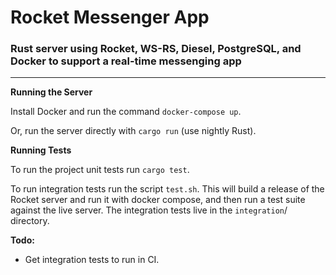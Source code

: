 
# Rocket Messenger App

### Rust server using Rocket, WS-RS, Diesel, PostgreSQL, and Docker to support a real-time messenging app

***

**Running the Server**

Install Docker and run the command `docker-compose up`.

Or, run the server directly with `cargo run` (use nightly Rust).

**Running Tests**

To run the project unit tests run `cargo test`.

To run integration tests run the script `test.sh`. This will build a release of the Rocket server and run it with docker compose, and then run a test suite against the live server. The integration tests live in the `integration`/ directory.

**Todo:**

* Get integration tests to run in CI.